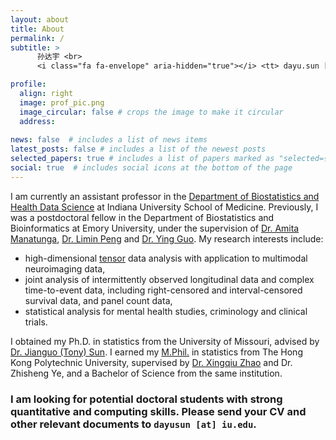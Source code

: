 ```yaml
---
layout: about
title: About
permalink: /
subtitle: > 
      孙达宇 <br>
      <i class="fa fa-envelope" aria-hidden="true"></i> <tt> dayu.sun [at] outlook.com <i class="fa fa-envelope" aria-hidden="true"></i> </tt> <tt> dayusun [at] iu.edu </tt>

profile:
  align: right
  image: prof_pic.png
  image_circular: false # crops the image to make it circular
  address: 
    
news: false  # includes a list of news items
latest_posts: false # includes a list of the newest posts
selected_papers: true # includes a list of papers marked as "selected={true}"
social: true  # includes social icons at the bottom of the page
---
```


I am currently an assistant professor in the [Department of Biostatistics and Health Data Science](https://medicine.iu.edu/biostatistics) at Indiana University School of Medicine.
Previously, I was a postdoctoral fellow in the Department of Biostatistics and Bioinformatics at Emory University, under the supervision of [Dr. Amita Manatunga](https://sph.emory.edu/faculty/profile/index.php?FID=amita-manatunga-36), [Dr. Limin Peng](https://sph.emory.edu/faculty/profile/index.php?FID=limin-peng-338) and [Dr. Ying Guo](https://www.yingguo.us/).
My research interests include:
- high-dimensional [tensor](https://en.wikipedia.org/wiki/Tensor) data analysis with application to multimodal neuroimaging data,
- joint analysis of intermittently observed longitudinal data and complex time-to-event data, including right-censored and interval-censored survival data, and panel count data,
- statistical analysis for mental health studies, criminology and clinical trials.
 <!-- (collaborated with [Dr. Lin Liu](https://lindyliu0.wixsite.com/linliu/publications) at [FIU](https://www.fiu.edu/)) and clinical trials. -->



I obtained my Ph.D. in statistics from the University of Missouri, advised by [Dr. Jianguo (Tony) Sun](https://sunj.mufaculty.umsystem.edu/). I earned my [M.Phil.](https://en.wikipedia.org/wiki/Master_of_Philosophy) in statistics from The Hong Kong Polytechnic University, supervised by [Dr. Xingqiu Zhao](https://www.polyu.edu.hk/ama/people/academic-staff/prof-zhao-xingqiu/) and Dr. Zhisheng Ye, and a Bachelor of Science from the same institution. 

### I am looking for potential doctoral students with strong quantitative and computing skills. Please send your CV and other relevant documents to `dayusun [at] iu.edu`.

<p style="margin-bottom:3cm;"> </p>